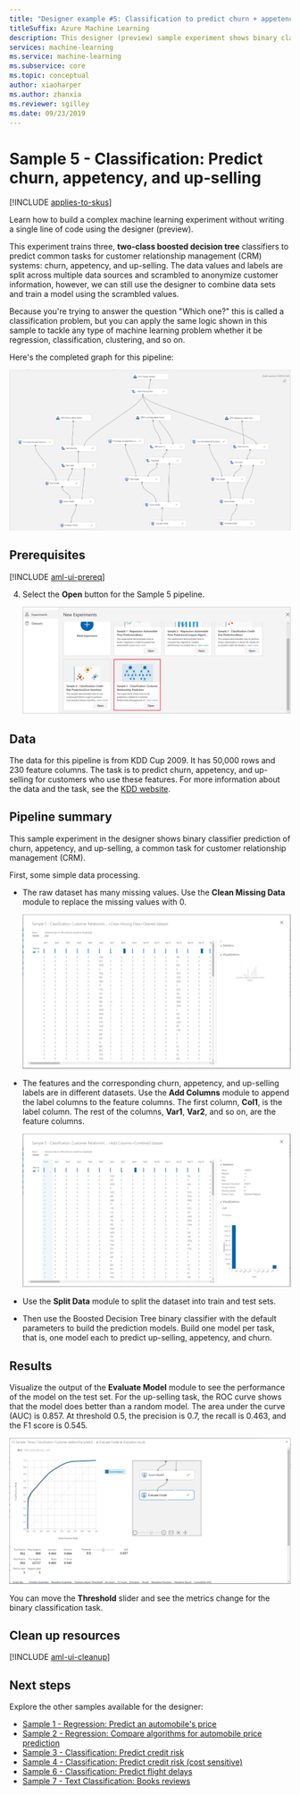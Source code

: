 ```yaml
---
title: "Designer example #5: Classification to predict churn + appetency + up-selling"
titleSuffix: Azure Machine Learning
description: This designer (preview) sample experiment shows binary classifier prediction of churn, a common task for customer relationship management (CRM).
services: machine-learning
ms.service: machine-learning
ms.subservice: core
ms.topic: conceptual
author: xiaoharper
ms.author: zhanxia
ms.reviewer: sgilley
ms.date: 09/23/2019
---
```


# Sample 5 - Classification: Predict churn, appetency, and up-selling 
[!INCLUDE [applies-to-skus](../../../includes/aml-applies-to-enterprise-sku.md)]

Learn how to build a complex machine learning experiment without writing a single line of code using the designer (preview).

This experiment trains three, **two-class boosted decision tree** classifiers to predict common tasks for customer relationship management (CRM) systems: churn, appetency, and up-selling. The data values and labels are split across multiple data sources and scrambled to anonymize customer information, however, we can still use the designer to combine data sets and train a model using the scrambled values.

Because you're trying to answer the question "Which one?" this is called a classification problem, but you can apply the same logic shown in this sample to tackle any type of machine learning problem whether it be regression, classification, clustering, and so on.

Here's the completed graph for this pipeline:

![Pipeline graph](./media/how-to-ui-sample-classification-predict-churn/pipeline-graph.png)

## Prerequisites

[!INCLUDE [aml-ui-prereq](../../../includes/aml-ui-prereq.md)]

4. Select the **Open** button for the Sample 5 pipeline.

    ![Open the pipeline](media/how-to-ui-sample-classification-predict-churn/open-sample5.png)

## Data

The data for this pipeline is from KDD Cup 2009. It has 50,000 rows and 230 feature columns. The task is to predict churn, appetency, and up-selling for customers who use these features. For more information about the data and the task, see the [KDD website](https://www.kdd.org/kdd-cup/view/kdd-cup-2009).

## Pipeline summary

This sample experiment in the designer shows binary classifier prediction of churn, appetency, and up-selling, a common task for customer relationship management (CRM).

First, some simple data processing.

- The raw dataset has many missing values. Use the **Clean Missing Data** module to replace the missing values with 0.

    ![Clean the dataset](./media/how-to-ui-sample-classification-predict-churn/cleaned-dataset.png)

- The features and the corresponding churn, appetency, and up-selling labels are in different datasets. Use the **Add Columns** module to append the label columns to the feature columns. The first column, **Col1**, is the label column. The rest of the columns, **Var1**, **Var2**, and so on, are the feature columns.

    ![Add the column dataset](./media/how-to-ui-sample-classification-predict-churn/added-column1.png)

- Use the **Split Data** module to split the dataset into train and test sets.

- Then use the Boosted Decision Tree binary classifier with the default parameters to build the prediction models. Build one model per task, that is, one model each to predict up-selling, appetency, and churn.

## Results

Visualize the output of the **Evaluate Model** module to see the performance of the model on the test set. For the up-selling task, the ROC curve shows that the model does better than a random model. The area under the curve (AUC) is 0.857. At threshold 0.5, the precision is 0.7, the recall is 0.463, and the F1 score is 0.545.

![Evaluate the results](./media/how-to-ui-sample-classification-predict-churn/evaluate-result.png)

 You can move the **Threshold** slider and see the metrics change for the binary classification task.

## Clean up resources

[!INCLUDE [aml-ui-cleanup](../../../includes/aml-ui-cleanup.md)]

## Next steps

Explore the other samples available for the designer:

- [Sample 1 - Regression: Predict an automobile's price](how-to-ui-sample-regression-predict-automobile-price-basic.md)
- [Sample 2 - Regression: Compare algorithms for automobile price prediction](how-to-ui-sample-regression-predict-automobile-price-compare-algorithms.md)
- [Sample 3 - Classification: Predict credit risk](how-to-ui-sample-classification-predict-credit-risk-basic.md)
- [Sample 4 - Classification: Predict credit risk (cost sensitive)](how-to-ui-sample-classification-predict-credit-risk-cost-sensitive.md)
- [Sample 6 - Classification: Predict flight delays](how-to-ui-sample-classification-predict-flight-delay.md)
- [Sample 7 - Text Classification: Books reviews](how-to-ui-sample-text-classification.md)
